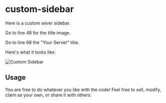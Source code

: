 # custom-sidebar
Here is a custom sever sidebar.

Go to line 48 for the title image.

Go to line 68 the "Your Server" title.

Here's what it looks like:

![Custom Sidebar](https://raw.githubusercontent.com/defowler2005/defowler2005/main/custom_sidebar.png)

## Usage

You are free to do whatever you like with the code! Feel free to sell, modify, claim as your own, or share it with others.
